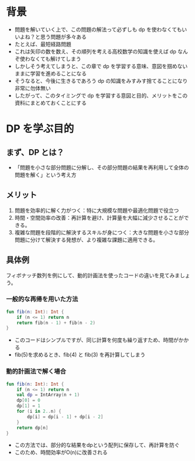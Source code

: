 # 背景
- 問題を解いていく上で、この問題の解法って必ずしも dp を使わなくてもいいよね？と思う問題が多々ある
- たとえば、最短経路問題
- これは矢印の数を数え、その順列を考える高校数学の知識を使えば dp なんぞ使わなくても解けてしまう
- しかしそう考えてしまうと、この章で dp を学習する意味、意図を掴めないままに学習を進めることになる
- そうなると、今後に生きるであろう dp の知識をみすみす捨てることになり非常に勿体無い
- したがって、このタイミングで dp を学習する意図と目的、メリットをこの資料にまとめておくことにする

# DP を学ぶ目的

## まず、DP とは？
- 「問題を小さな部分問題に分解し、その部分問題の結果を再利用して全体の問題を解く」という考え方

## メリット
1. 問題を効率的に解く力がつく：特に大規模な問題や最適化問題で役立つ
2. 時間・空間効率の改善：再計算を避け、計算量を大幅に減少させることができる。
3. 複雑な問題を段階的に解決するスキルが身につく：大きな問題を小さな部分問題に分けて解決する発想が、より複雑な課題に適用できる。

## 具体例
フィボナッチ数列を例にして、動的計画法を使ったコードの違いを見てみましょう。

###  一般的な再帰を用いた方法
```kotlin
fun fib(n: Int): Int {
    if (n <= 1) return n
    return fib(n - 1) + fib(n - 2)
}
```
- このコードはシンプルですが、同じ計算を何度も繰り返すため、時間がかかる
- fib(5)を求めるとき、fib(4) と fib(3) を再計算してしまう

### 動的計画法で解く場合
```kotlin
fun fib(n: Int): Int {
    if (n <= 1) return n
    val dp = IntArray(n + 1)
    dp[0] = 0
    dp[1] = 1
    for (i in 2..n) {
        dp[i] = dp[i - 1] + dp[i - 2]
    }
    return dp[n]
}
```
- この方法では、部分的な結果をdpという配列に保存して、再計算を防ぐ
- このため、時間効率がO(n)に改善される